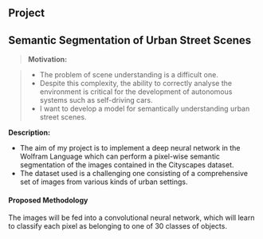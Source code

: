 Project
----------
Semantic Segmentation of Urban Street Scenes
-------------
> **Motivation:**

> - The problem of scene understanding is a difficult one.
> - Despite this complexity, the ability to correctly analyse the environment is critical for the development of autonomous systems such as self-driving cars.
> - I want to develop a model for semantically understanding urban street scenes.

**Description:**

 - The aim of my project is to implement a deep neural network in the Wolfram Language which can perform a pixel-wise semantic segmentation of the images contained in the Cityscapes dataset.
 - The dataset used is a challenging one consisting of a comprehensive set of images from various kinds of urban settings.

#### <i class="icon-pencil"></i> Proposed Methodology

The images will be fed into a convolutional neural network, which will learn to classify each pixel as belonging to one of 30 classes of objects.
